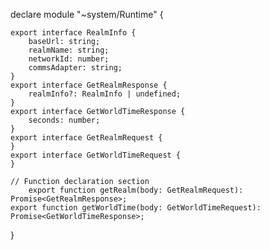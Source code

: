 declare module "~system/Runtime" {

    export interface RealmInfo {
        baseUrl: string;
        realmName: string;
        networkId: number;
        commsAdapter: string;
    }
    export interface GetRealmResponse {
        realmInfo?: RealmInfo | undefined;
    }
    export interface GetWorldTimeResponse {
        seconds: number;
    }
    export interface GetRealmRequest {
    }
    export interface GetWorldTimeRequest {
    }

	// Function declaration section
        export function getRealm(body: GetRealmRequest): Promise<GetRealmResponse>;
    export function getWorldTime(body: GetWorldTimeRequest): Promise<GetWorldTimeResponse>;

}